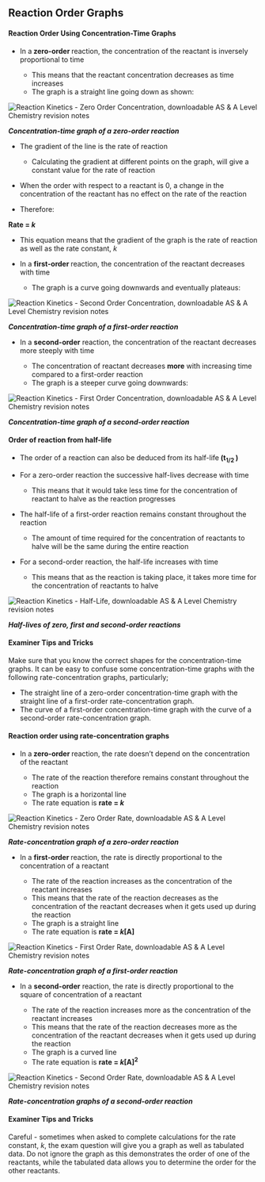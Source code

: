 Reaction Order Graphs
---------------------

#### Reaction Order Using Concentration-Time Graphs

* In a<b> zero-order </b>reaction, the concentration of the reactant is inversely proportional to time

  + This means that the reactant concentration decreases as time increases
  + The graph is a straight line going down as shown:

![Reaction Kinetics - Zero Order Concentration, downloadable AS & A Level Chemistry revision notes](5.6-Reaction-Kinetics-Zero-Order-Concentration.png)

<i><b>Concentration-time graph of a zero-order reaction</b></i>

* The gradient of the line is the rate of reaction

  + Calculating the gradient at different points on the graph, will give a constant value for the rate of reaction
* When the order with respect to a reactant is 0, a change in the concentration of the reactant has no effect on the rate of the reaction
* Therefore:

<b>Rate = </b><i><b>k</b></i>

* This equation means that the gradient of the graph is the rate of reaction as well as the rate constant, <i>k</i>

* In a <b>first-order </b>reaction, the concentration of the reactant decreases with time

  + The graph is a curve going downwards and eventually plateaus:

![Reaction Kinetics - Second Order Concentration, downloadable AS & A Level Chemistry revision notes](5.6-Reaction-Kinetics-Second-Order-Concentration.png)

<i><b>Concentration-time graph of a first-order reaction</b></i>

* In a <b>second-order</b> reaction, the concentration of the reactant decreases more steeply with time

  + The concentration of reactant decreases <b>more</b> with increasing time compared to a first-order reaction
  + The graph is a steeper curve going downwards:

![Reaction Kinetics - First Order Concentration, downloadable AS & A Level Chemistry revision notes](5.6-Reaction-Kinetics-First-Order-Concentration.png)

<i><b>Concentration-time graph of a second-order reaction</b></i>

#### Order of reaction from half-life

* The order of a reaction can also be deduced from its half-life<b> (t</b><sub><b>1/2 </b></sub><b>)</b>
* For a zero-order reaction the successive half-lives decrease with time

  + This means that it would take less time for the concentration of reactant to halve as the reaction progresses
* The half-life of a first-order reaction remains constant throughout the reaction

  + The amount of time required for the concentration of reactants to halve will be the same during the entire reaction
* For a second-order reaction, the half-life increases with time

  + This means that as the reaction is taking place, it takes more time for the concentration of reactants to halve

![Reaction Kinetics - Half-Life, downloadable AS & A Level Chemistry revision notes](5.6-Reaction-Kinetics-Half-Life.png)

<i><b>Half-lives of zero, first and second-order reactions</b></i>

#### Examiner Tips and Tricks

Make sure that you know the correct shapes for the concentration-time graphs. It can be easy to confuse some concentration-time graphs with the following rate-concentration graphs, particularly;

* The straight line of a zero-order concentration-time graph with the straight line of a first-order rate-concentration graph.
* The curve of a first-order concentration-time graph with the curve of a second-order rate-concentration graph.

#### Reaction order using rate-concentration graphs

* In a<b> zero-order </b>reaction, the rate doesn’t depend on the concentration of the reactant

  + The rate of the reaction therefore remains constant throughout the reaction
  + The graph is a horizontal line
  + The rate equation is <b>rate = </b><i><b>k</b></i>

![Reaction Kinetics - Zero Order Rate, downloadable AS & A Level Chemistry revision notes](5.6-Reaction-Kinetics-Zero-Order-Rate.png)

<i><b>Rate-concentration graph of a zero-order reaction</b></i>

* In a <b>first-order </b>reaction, the rate is directly proportional to the concentration of a reactant

  + The rate of the reaction increases as the concentration of the reactant increases
  + This means that the rate of the reaction decreases as the concentration of the reactant decreases when it gets used up during the reaction
  + The graph is a straight line
  + The rate equation is <b>rate = </b><i><b>k</b></i><b>[A]</b>

![Reaction Kinetics - First Order Rate, downloadable AS & A Level Chemistry revision notes](5.6-Reaction-Kinetics-First-Order-Rate.png)

<i><b>Rate-concentration graph of a first-order reaction</b></i>

* In a <b>second-order</b> reaction, the rate is directly proportional to the square of concentration of a reactant

  + The rate of the reaction increases more as the concentration of the reactant increases
  + This means that the rate of the reaction decreases more as the concentration of the reactant decreases when it gets used up during the reaction
  + The graph is a curved line
  + The rate equation is <b>rate = </b><i><b>k</b></i><b>[A]</b><sup><b>2</b></sup>

![Reaction Kinetics - Second Order Rate, downloadable AS & A Level Chemistry revision notes](5.6-Reaction-Kinetics-Second-Order-Rate.png)

<i><b>Rate-concentration graphs of a second-order reaction</b></i>

#### Examiner Tips and Tricks

Careful - sometimes when asked to complete calculations for the rate constant, <i>k</i>, the exam question will give you a graph as well as tabulated data. Do not ignore the graph as this demonstrates the order of one of the reactants, while the tabulated data allows you to determine the order for the other reactants.